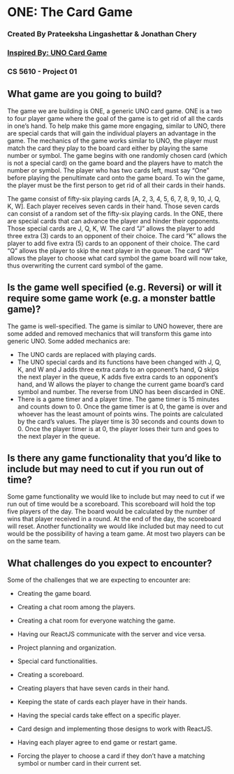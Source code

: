 # ONE: The Card Game
### Created By Prateeksha Lingashettar & Jonathan Chery
### [Inspired By: UNO Card Game ](https://en.wikipedia.org/wiki/Uno_(card_game))
### CS 5610 - Project 01


## What game are you going to build?
The game we are building is ONE, a generic UNO card game. ONE is a two to four player game where the goal of the game is to get rid of all the cards in one’s hand. To help make this game more engaging, similar to UNO, there are special cards that will gain the individual players an advantage in the game. The mechanics of the game works similar to UNO, the player must match the card they play to the board card either by playing the same number or symbol. The game begins with one randomly chosen card (which is not a special card) on the game board and the players have to match the number or symbol. The player who has two cards left, must say “One” before playing the penultimate card onto the game board. To win the game, the player must be the first person to get rid of all their cards in their hands. 

 The game consist of fifty-six playing cards [A, 2, 3, 4, 5, 6, 7, 8, 9, 10, J, Q, K, W]. Each player receives seven cards in their hand. Those seven cards can consist of a random set of the fifty-six playing cards. In the ONE, there are special cards that can advance the player and hinder their opponents. Those special cards are J, Q, K, W. The card “J” allows the player to add three extra (3) cards to an opponent of their choice. The card “K” allows the player to add five extra (5) cards to an opponent of their choice. The card “Q” allows the player to skip the next player in the queue. The card “W” allows the player to choose what card symbol the game board will now take, thus overwriting the current card symbol of the game. 

## Is the game well specified (e.g. Reversi) or will it require some game work (e.g. a monster battle game)?

The game is well-specified. The game is similar to UNO however, there are some added and removed mechanics that will transform this game into generic UNO. Some added mechanics are:

- The UNO cards are replaced with playing cards.
- The UNO special cards and its functions have been changed with J, Q, K, and W and J adds three extra cards to an opponent’s hand, Q skips the next player in the queue, K adds five extra cards to an opponent’s hand, and W allows the player to change the current game board’s card symbol and number. The reverse from UNO has been discarded in ONE.
- There is a game timer and a player time. The game timer is 15 minutes and counts down to 0. Once the game timer is at 0, the game is over and whoever has the least amount of points wins. The points are calculated by the card’s values. The player time is 30 seconds and counts down to 0. Once the player timer is at 0, the player loses their turn and goes to the next player in the queue. 


## Is there any game functionality that you’d like to include but may need to cut if you run out of time?

Some game functionality we would like to include but may need to cut if we run out of time would be a scoreboard. This scoreboard will hold the top five players of the day. The board would be calculated by the number of wins that player received in a round. At the end of the day, the scoreboard will reset. Another functionality we would like included but may need to cut would be the possibility of having a team game. At most two players can be on the same team.

## What challenges do you expect to encounter?

Some of the challenges that we are expecting to encounter are:

-   Creating the game board.
    
-   Creating a chat room among the players.
    
-   Creating a chat room for everyone watching the game.
    
-   Having our ReactJS communicate with the server and vice versa.
    
-   Project planning and organization.
    
-   Special card functionalities.
    
-   Creating a scoreboard.
    
-   Creating players that have seven cards in their hand.
    
-   Keeping the state of cards each player have in their hands.
    
-   Having the special cards take effect on a specific player.
    
-   Card design and implementing those designs to work with ReactJS.
    
-   Having each player agree to end game or restart game.

- Forcing the player to choose a card if they don’t have a matching symbol or number card in their current set.
